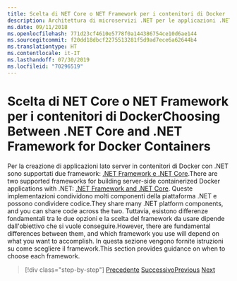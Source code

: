 ```yaml
---
title: Scelta di NET Core o NET Framework per i contenitori di Docker
description: Architettura di microservizi .NET per le applicazioni .NET incluse in contenitori | Scelta tra .NET Core e .NET Framework per contenitori di Docker
ms.date: 09/11/2018
ms.openlocfilehash: 771d23cf4610e5778f0a144386754ce10d6ae144
ms.sourcegitcommit: f20dd18dbcf2275513281f5d9ad7ece6a62644b4
ms.translationtype: HT
ms.contentlocale: it-IT
ms.lasthandoff: 07/30/2019
ms.locfileid: "70296519"
---
```

# <a name="choosing-between-net-core-and-net-framework-for-docker-containers"></a><span data-ttu-id="8498d-103">Scelta di NET Core o NET Framework per i contenitori di Docker</span><span class="sxs-lookup"><span data-stu-id="8498d-103">Choosing Between .NET Core and .NET Framework for Docker Containers</span></span>

<span data-ttu-id="8498d-104">Per la creazione di applicazioni lato server in contenitori di Docker con .NET sono supportati due framework: [.NET Framework e .NET Core](https://www.microsoft.com/net/download).</span><span class="sxs-lookup"><span data-stu-id="8498d-104">There are two supported frameworks for building server-side containerized Docker applications with .NET: [.NET Framework and .NET Core](https://www.microsoft.com/net/download).</span></span> <span data-ttu-id="8498d-105">Queste implementazioni condividono molti componenti della piattaforma .NET e possono condividere codice.</span><span class="sxs-lookup"><span data-stu-id="8498d-105">They share many .NET platform components, and you can share code across the two.</span></span> <span data-ttu-id="8498d-106">Tuttavia, esistono differenze fondamentali tra le due opzioni e la scelta del framework da usare dipende dall'obiettivo che si vuole conseguire.</span><span class="sxs-lookup"><span data-stu-id="8498d-106">However, there are fundamental differences between them, and which framework you use will depend on what you want to accomplish.</span></span> <span data-ttu-id="8498d-107">In questa sezione vengono fornite istruzioni su come scegliere il framework.</span><span class="sxs-lookup"><span data-stu-id="8498d-107">This section provides guidance on when to choose each framework.</span></span>

>[!div class="step-by-step"]
><span data-ttu-id="8498d-108">[Precedente](../container-docker-introduction/docker-containers-images-registries.md)
>[Successivo](general-guidance.md)</span><span class="sxs-lookup"><span data-stu-id="8498d-108">[Previous](../container-docker-introduction/docker-containers-images-registries.md)
[Next](general-guidance.md)</span></span>
